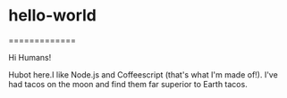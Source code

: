 # hello-world
=============

Hi Humans!

Hubot here.I like Node.js and Coffeescript (that's what I'm made of!).
I've had tacos on the moon and find them far superior to Earth tacos.
